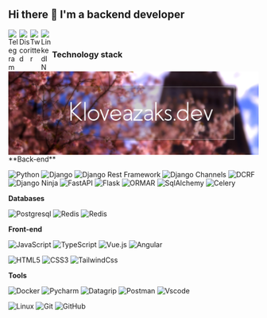 <!-- ![header](https://raw.githubusercontent.com/kloveazaks/kloveazaks/master/images/header.jpg) -->

<!-- 
<p align="center">
  <a href="https://kloveazaks.dev">
  <img src="https://img.shields.io/badge/-larsroettig.dev-%23000?logo=React&style=for-the-badge" alt="kloveazaks.dev"/>
  </a>
  <a href="https://github.com/kloveazaks?tab=followers">
    <img src="https://img.shields.io/github/followers/larsroettig?label=Followers&logo=GitHub&style=for-the-badge" alt="GitHub badge" />
  </a>
  <a href="http://twitter.com/kloveazaks">
    <img src="https://img.shields.io/twitter/follow/larsroettig?label=Twitter&logo=twitter&style=for-the-badge" />
  </a>
  <a href="http://youtube.com/kloveazaks?sub_confirmation=1">
    <img src="https://img.shields.io/youtube/channel/views/UChc7jbOW4s_DRyS56zwD-cQ??label=YouTube&logo=YouTube&style=for-the-badge" />
  </a>
</p>
 -->
<!-- ## Hi there, 

I'm backend developer -->

<!-- ## Languages 📝
![kloveazaks Languages](https://github-readme-stats.vercel.app/api/top-langs/?username=kloveazaks&layout=compact&count_private=true&theme=tokyonight&langs_count=20)

     
     
## Contribution Graph 📊
<p align="center">
<img width="48%" src="https://github-readme-stats.vercel.app/api?username=kloveazaks&show_icons=true&theme=tokyonight&include_all_commits=true&count_private=true" />
<img width="48%" src="https://github-readme-streak-stats.herokuapp.com/?user=kloveazaks&theme=tokyonight" />  -->

 
<!-- <a href="https://github.com/anuraghazra/github-readme-stats">
  <img align="center" src="https://github-readme-stats.vercel.app/api/pin/?username=kloveazaks&repo=invoicely" />
</a> -->

  
  

## Hi there 👋 I'm a backend developer

<a href="https://t.me/uudfa57">
  <img align="left" alt="Telegram" width="22px" src="https://camo.githubusercontent.com/5c1975da7d9ab735ceb71c57b6c7e48ff3e08ca4/68747470733a2f2f6564656e742e6769746875622e696f2f537570657254696e7949636f6e732f696d616765732f7376672f74656c656772616d2e737667">
</a>
<a href="https://discord.gg/kloveazaks#4117">
  <img align="left" alt="Discord" width="22px" src="https://raw.githubusercontent.com/peterthehan/peterthehan/master/assets/discord.svg" />
</a>
<a href="https://twitter.com/KloVeazaks">
  <img align="left" alt="Twitter" width="22px" src="https://raw.githubusercontent.com/peterthehan/peterthehan/master/assets/twitter.svg" />
</a>
<a href="https://www.linkedin.com/in/%D0%B4%D0%B0%D0%BD%D1%8F-%D0%B7%D0%B0%D0%BA%D1%81-874469236/">
  <img align="left" alt="LinkedIN" width="22px" src="https://raw.githubusercontent.com/peterthehan/peterthehan/master/assets/linkedin.svg" />
</a>

</br>

### Technology stack

<!-- <img align="right" alt="GIF" src="https://github.com/kloveazaks/kloveazaks/blob/main/code.gif?raw=true" width="500" height="320" />  -->
<img align="right" alt="GIF" src="https://raw.githubusercontent.com/kloveazaks/kloveazaks/master/images/header.jpg" width="700" /> 
 **Back-end**

![Python](https://img.shields.io/badge/-Python-black?style=material-square&logo=Python)
![Django](https://img.shields.io/badge/-Django-0aad48?style=material-square&logo=Django)
![Django Rest Framework](https://img.shields.io/badge/DRF-red?style=material-square&logo=Django)
![Django Channels](https://img.shields.io/badge/-Django_Channels-46a2f1?style=material-square&logo=Django)
![DCRF](https://img.shields.io/badge/-DCRF-46a2f1?style=material-square&logo=Django)
![Django Ninja](https://img.shields.io/badge/-Django_Ninja-%234B32C3?style=material-square&logo=Django)
![FastAPI](https://img.shields.io/badge/-FastAPI-%2300C7B7?style=material-square&logo=FastAPI)
![Flask](https://img.shields.io/badge/-Flask-%232c3e50?style=material-square&logo=Flask)
![ORMAR](https://img.shields.io/badge/-ORMAR-DD0031?style=material-square&logo=ORMAR)
![SqlAlchemy](https://img.shields.io/badge/-SqlAlchemy-FCA121?style=material-square&logo=SqlAlchemy)
![Celery](https://img.shields.io/badge/-Celery-%2300C7B7?style=material-square&logo=Celery) 

 **Databases**

![Postgresql](https://img.shields.io/badge/-Postgresql-%232c3e50?style=material-square&logo=Postgresql)
![Redis](https://img.shields.io/badge/-Redis-FCA121?style=material-square&logo=Redis)
![Redis](https://img.shields.io/badge/-MongoDB-2300C7B7?style=material-square&logo=MongoDB) 

**Front-end**

![JavaScript](https://img.shields.io/badge/-JavaScript-%23F7DF1C?style=material-square&logo=javascript&logoColor=000000&labelColor=%23F7DF1C&color=%23FFCE5A)
![TypeScript](https://img.shields.io/badge/-TypeScript-007ACC?style=flat-square&logo=typescript&logoColor=white)
![Vue.js](https://img.shields.io/badge/-Vue.js-%232c3e50?style=flat-square&logo=vue.js)
![Angular](https://img.shields.io/badge/-Angular-DD0031?style=flat-square&logo=angular&logoColor=whiter)
 

![HTML5](https://img.shields.io/badge/-HTML5-%23E44D27?style=material-square&logo=html5&logoColor=ffffff)
![CSS3](https://img.shields.io/badge/-CSS3-%231572B6?style=material-square&logo=css3) 
![TailwindCss](https://img.shields.io/badge/-TailwindCss-%231a202c?style=flat-square&logo=tailwind-css)


 **Tools**

![Docker](https://img.shields.io/badge/-Docker-46a2f1?style=material-square&logo=docker&logoColor=white)
![Pycharm](https://img.shields.io/badge/-PyCharm-DD0031?style=material-square&logo=pycharm)
![Datagrip](https://img.shields.io/badge/-Datagrip-234B32C3?style=material-square&logo=datagrip)
![Postman](https://img.shields.io/badge/Postman-FCA121?style=material-square&logo=postman)
![Vscode](https://img.shields.io/badge/vscode-008890?style=material-square&logo=visual-studio-code)

![Linux](https://img.shields.io/badge/Linux-black?style=material-square&logo=linux)
![Git](https://img.shields.io/badge/-Git-black?style=material-square&logo=git)
![GitHub](https://img.shields.io/badge/-GitHub-181717?style=material-square&logo=github) 
<!-- ![GitLab](https://img.shields.io/badge/-GitLab-FCA121?style=material-square&logo=gitlab)  -->

<!--  **Learning** -->



<!-- ![Go](https://img.shields.io/badge/-Go-grey?style=material-square&logo=go)  -->
<!-- ![С#](https://img.shields.io/badge/-%D0%A1Sharp-1d72b1?style=material-square&logo=csharp)  -->
<!-- ![С++](https://img.shields.io/badge/-C++-1d72b1?style=material-square&logo=cplusplus)  -->

<!-- ## 𝗦𝘁𝗮𝘁𝘀 -->

<!-- ![kloveazaks github stats](https://github-readme-stats.vercel.app/api?username=kloveazaks&show_icons=true&theme=tokyonight&include_all_commits=true&count_private=true)
![kloveazaks Languages](https://github-readme-stats.vercel.app/api/top-langs/?username=kloveazaks&layout=compact&count_private=true&theme=tokyonight&langs_count=30)



<a href="https://github.com/anuraghazra/github-readme-stats">
  <img align="center" src="https://github-readme-stats.vercel.app/api/pin/?username=kloveazaks&repo=invoicely" />
</a>
<a href="https://github.com/anuraghazra/convoychat">
  <img align="center" src="https://github-readme-stats.vercel.app/api/pin/?username=kloveazaks&repo=django_movie" />
</a> 
 -->




